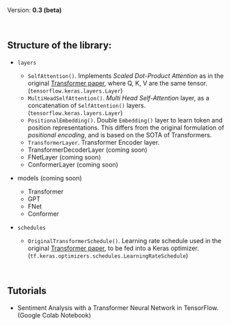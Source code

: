 
Version: **0.3 (beta)**

<br>

## Structure of the library:

- `layers`
  - `SelfAttention()`. Implements *Scaled Dot-Product Attention* as in the original [Transformer paper](https://arxiv.org/abs/1706.03762), where Q, K, V are the same tensor. (`tensorflow.keras.layers.Layer`)
  - `MultiHeadSelfAttention()`. *Multi Head Self-Attention* layer, as a concatenation of `SelfAttention()` layers. (`tensorflow.keras.layers.Layer`)
  - `PositionalEmbedding()`. Double `Embedding()` layer to learn token and position representations. This differs from the original formulation of *positional encoding*, and is based on the SOTA of Transformers.
  - `TransformerLayer`. Transformer Encoder layer.
  - TransformerDecoderLayer (coming soon)
  - FNetLayer (coming soon)
  - ConformerLayer (coming soon)

- models (coming soon)
  - Transformer
  - GPT
  - FNet
  - Conformer

- `schedules`
  - `OriginalTransformerSchedule()`. Learning rate schedule used in the original [Transformer paper](https://arxiv.org/abs/1706.03762), to be fed into a Keras optimizer. (`tf.keras.optimizers.schedules.LearningRateSchedule`)


<br>

## Tutorials
- Sentiment Analysis with a Transformer Neural Network in TensorFlow. (Google Colab Notebook)

